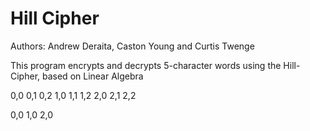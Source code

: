 # Hill Cipher

Authors: Andrew Deraita, Caston Young and Curtis Twenge

This program encrypts and decrypts 5-character words using the Hill-Cipher, based on Linear Algebra


0,0 0,1 0,2
1,0 1,1 1,2
2,0 2,1 2,2

0,0
1,0
2,0